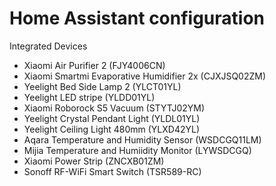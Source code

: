 # Home Assistant configuration

Integrated Devices

- Xiaomi Air Purifier 2 (FJY4006CN)
- Xiaomi Smartmi Evaporative Humidifier 2x (CJXJSQ02ZM)
- Yeelight Bed Side Lamp 2 (YLCT01YL)
- Yeelight LED stripe (YLDD01YL)
- Xiaomi Roborock S5 Vacuum (STYTJ02YM)
- Yeelight Crystal Pendant Light (YLDL01YL)
- Yeelight Ceiling Light 480mm (YLXD42YL)
- Aqara Temperature and Humidity Sensor (WSDCGQ11LM)
- Mijia Temperature and Humiidity Monitor (LYWSDCGQ)
- Xiaomi Power Strip (ZNCXB01ZM)
- Sonoff RF-WiFi Smart Switch (TSR589-RC)
